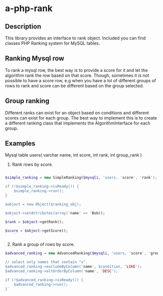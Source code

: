 # a-php-rank

Description
-----------

This library provides an interface to rank object.
Included you can find classes PHP Ranking system for MySQL tables.

Ranking Mysql row
-----------------
To rank a mysql row, the best way is to provide a score for it and let the algorithm
rank the row based on that score. Though, sometimes it is not possible to have a score row,
e.g when you have a lot of different groups of rows to rank and score can be different based on the group selected.

Group ranking
-------------
Different ranks can exist for an object based on conditions and different scores can exist
for each group.
The best way to implement this is to create a different ranking class that implements the AlgorithmInterface
for each group.

Examples
--------
Mysql table users(
varchar name,
int score,
int rank,
int group_rank
)
1. Rank rows by score.
```php

$simple_ranking = new SimpleRanking($mysqli, 'users, 'score', 'rank');

if (!$simple_ranking->isReady()) {
    $simple_ranking->run();
}

$object = new Object($ranking_obj);

$object->setAttributes(array('name' => 'Bob));

$rank = $object->getRank();

$score = $object->getScore();
    `
```

2. Rank a group of rows by score.
```php
$advanced_ranking = new AdvancedRanking($mysqli, 'users, 'score', 'group_rank');

// select only names that contain "s".
$advanced_ranking->excludeByColumn('name', $condition, 'LIKE');
$advanced_ranking->altOrderByColumn('name', 'DESC');

if (!$advanced_ranking->isReady()) {
    $advanced_ranking->run();
}`